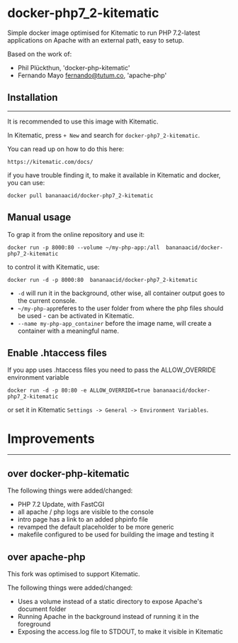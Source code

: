 # docker-php7_2-kitematic

Simple docker image optimised for Kitematic to run PHP 7.2-latest applications on Apache with an external path, easy to setup.

Based on the work of:

* Phil Plückthun, 'docker-php-kitematic'
* Fernando Mayo <fernando@tutum.co>, 'apache-php'


## Installation
------------------------------------
It is recommended to use this image with Kitematic.

In Kitematic, press `+ New` and search for `docker-php7_2-kitematic`.

You can read up on how to do this here:

    https://kitematic.com/docs/

if you have trouble finding it, to make it available in Kitematic and docker, you can use:

	docker pull bananaacid/docker-php7_2-kitematic


Manual usage
------------------------------------

To grap it from the online repository and use it:

	docker run -p 8000:80 --volume ~/my-php-app:/all  bananaacid/docker-php7_2-kitematic

to control it with Kitematic, use:

	docker run -d -p 8000:80  bananaacid/docker-php7_2-kitematic

* `-d` will run it in the background, other wise, all container output goes to the current console. 
* `~/my-php-app`referes to the user folder from where the php files should be used - can be activated in Kitematic. 
* `--name my-php-app_container` before the image name, will create a container with a meaningful name.


Enable .htaccess files
------------------------------------

If you app uses .htaccess files you need to pass the ALLOW_OVERRIDE environment variable

    docker run -d -p 80:80 -e ALLOW_OVERRIDE=true bananaacid/docker-php7_2-kitematic

or set it in Kitematic `Settings -> General -> Environment Variables`.




# Improvements
----------------------------------

over docker-php-kitematic
----------------------------------

The following things were added/changed:

* PHP 7.2 Update, with FastCGI
* all apache / php logs are visible to the console
* intro page has a link to an added phpinfo file
* revamped the default placeholder to be more generic
* makefile configured to be used for building the image and testing it



over apache-php
----------------------------------

This fork was optimised to support Kitematic.

The following things were added/changed:

* Uses a volume instead of a static directory to expose Apache's document folder
* Running Apache in the background instead of running it in the foreground
* Exposing the access.log file to STDOUT, to make it visible in Kitematic

